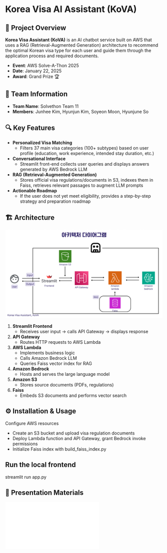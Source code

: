 # Korea Visa AI Assistant (KoVA)


## 🚀 Project Overview
**Korea Visa Assistant (KoVA)** is an AI chatbot service built on AWS that uses a RAG (Retrieval-Augmented Generation) architecture to recommend the optimal Korean visa type for each user and guide them through the application process and required documents.

- **Event**: AWS Solve-A-Thon 2025  
- **Date**: January 22, 2025  
- **Award**: Grand Prize 🏆  

## 👥 Team Information
- **Team Name**: Solvethon Team 11  
- **Members**: Junhee Kim, Hyunjun Kim, Soyeon Moon, Hyunjune So  

## 🔍 Key Features
- **Personalized Visa Matching**  
  - Filters 37 main visa categories (100+ subtypes) based on user profile (education, work experience, intended stay duration, etc.)  
- **Conversational Interface**  
  - Streamlit front-end collects user queries and displays answers generated by AWS Bedrock LLM  
- **RAG (Retrieval-Augmented Generation)**  
  - Stores official visa regulations/documents in S3, indexes them in Faiss, retrieves relevant passages to augment LLM prompts  
- **Actionable Roadmap**  
  - If the user does not yet meet eligibility, provides a step-by-step strategy and preparation roadmap  

## 🏗️ Architecture
![Architecture Diagram](files/architecture_diagram.png)

1. **Streamlit Frontend**  
   - Receives user input → calls API Gateway → displays response  
2. **API Gateway**  
   - Routes HTTP requests to AWS Lambda  
3. **AWS Lambda**  
   - Implements business logic  
   - Calls Amazon Bedrock LLM  
   - Queries Faiss vector index for RAG  
4. **Amazon Bedrock**  
   - Hosts and serves the large language model  
5. **Amazon S3**  
   - Stores source documents (PDFs, regulations)  
6. **Faiss**  
   - Embeds S3 documents and performs vector search  

## ⚙️ Installation & Usage

Configure AWS resources
   - Create an S3 bucket and upload visa regulation documents
   - Deploy Lambda function and API Gateway, grant Bedrock invoke permissions
   - Initialize Faiss index with build_faiss_index.py

## Run the local frontend
streamlit run app.py



## 📑 Presentation Materials
![PresentationMaterials](/files/presentation.pdf)
